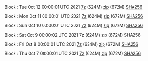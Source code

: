 Block : Tue Oct 12 00:00:01 UTC 2021 [7z](https://transfer.sh/uWEKEq/bootstrap.dat.20211012.7z) (624M) [zip](https://transfer.sh/J4hreS/bootstrap.dat.20211012.zip) (672M) [SHA256](https://transfer.sh/vlf3H6/sha256.txt)

Block : Mon Oct 11 00:00:01 UTC 2021 [7z](https://transfer.sh/vQWkL3/bootstrap.dat.20211011.7z) (624M) [zip](https://transfer.sh/ojPyg4/bootstrap.dat.20211011.zip) (672M) [SHA256](https://transfer.sh/v7ff2I/sha256.txt)

Block : Sun Oct 10 00:00:01 UTC 2021 [7z](https://transfer.sh/KPjbTo/bootstrap.dat.20211010.7z) (624M) [zip](https://transfer.sh/mswD3B/bootstrap.dat.20211010.zip) (672M) [SHA256](https://transfer.sh/OlndT1/sha256.txt)

Block : Sat Oct  9 00:00:02 UTC 2021 [7z](https://transfer.sh/yntkID/bootstrap.dat.20211009.7z) (624M) [zip](https://transfer.sh/P3GvQC/bootstrap.dat.20211009.zip) (672M) [SHA256](https://transfer.sh/D5u7B2/sha256.txt)

Block : Fri Oct  8 00:00:01 UTC 2021 [7z](https://transfer.sh/FTVSp0/bootstrap.dat.20211008.7z) (624M) [zip](https://transfer.sh/tX57TQ/bootstrap.dat.20211008.zip) (672M) [SHA256](https://transfer.sh/CtHCgN/sha256.txt)

Block : Thu Oct  7 00:00:01 UTC 2021 [7z](https://transfer.sh/yTzvyU/bootstrap.dat.20211007.7z) (624M) [zip](https://transfer.sh/J7twEq/bootstrap.dat.20211007.zip) (672M) [SHA256](https://transfer.sh/gItmUR/sha256.txt)
